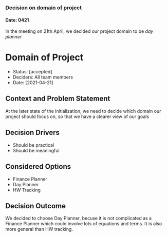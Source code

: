 ### Decision on domain of project
#### Date: 0421

In the meeting on 21th April, we decided our project domain to be *day planner*

# Domain of Project

* Status: [accepted]
* Deciders: All team members
* Date: [2021-04-21] 

## Context and Problem Statement

At the later state of the initialization, we need to decide which domain our project should focus on, so that we have a clearer view of our goals

## Decision Drivers

* Should be practical
* Should be meaningful

## Considered Options

* Finance Planner
* Day Planner
* HW Tracking

## Decision Outcome

We decided to choose Day Planner, becuse it is not complicated as a Finance Planner which could involve lots of equations and terms. It is also more general than HW tracking.